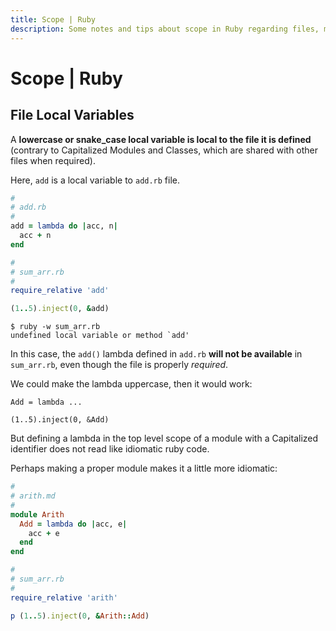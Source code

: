 ```yaml
---
title: Scope | Ruby
description: Some notes and tips about scope in Ruby regarding files, methods, procs, lambdas, classes and modules.
---
```


# Scope | Ruby

## File Local Variables

A **lowercase or snake_case local variable is local to the file it is defined** (contrary to Capitalized Modules and Classes, which are shared with other files when required).

Here, `add` is a local variable to `add.rb` file.

```rb
#
# add.rb
#
add = lambda do |acc, n|
  acc + n
end
```

```rb
#
# sum_arr.rb
#
require_relative 'add'

(1..5).inject(0, &add)
```

```shell-session
$ ruby -w sum_arr.rb
undefined local variable or method `add'
```

In this case, the `add()` lambda defined in `add.rb` **will not be available** in `sum_arr.rb`, even though the file is properly *required*.

We could make the lambda uppercase, then it would work:

```
Add = lambda ...

(1..5).inject(0, &Add)
```

But defining a lambda in the top level scope of a module with a Capitalized identifier does not read like idiomatic ruby code.

Perhaps making a proper module makes it a little more idiomatic:

```rb
#
# arith.md
#
module Arith
  Add = lambda do |acc, e|
    acc + e
  end
end
```

```rb
#
# sum_arr.rb
#
require_relative 'arith'

p (1..5).inject(0, &Arith::Add)
```
